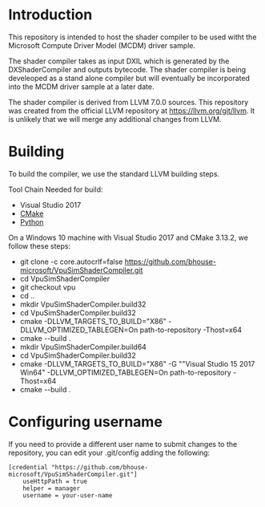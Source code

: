 # Introduction

This repository is intended to host the shader compiler to be used witht the Microsoft Compute Driver Model (MCDM) driver sample.

The shader compiler takes as input DXIL which is generated by the DXShaderCompiler and outputs bytecode.  The shader compiler is being develeoped as
a stand alone compiler but will eventually be incorporated into the MCDM driver sample at a later date.

The shader compiler is derived from LLVM 7.0.0 sources.  This repository was created from the official LLVM repository at https://llvm.org/git/llvm.
It is unlikely that we will merge any additional changes from LLVM.

# Building

To build the compiler, we use the standard LLVM building steps.

Tool Chain Needed for build:
* Visual Studio 2017
* [CMake](https://cmake.org/download)
* [Python](https://www.python.org/ftp/python/3.7.2/python-3.7.2.exe)

On a Windows 10 machine with Visual Studio 2017 and CMake 3.13.2, we follow these steps:

* git clone -c core.autocrlf=false https://github.com/bhouse-microsoft/VpuSimShaderCompiler.git
* cd VpuSimShaderCompiler
* git checkout vpu
* cd ..
* mkdir VpuSimShaderCompiler.build32
* cd VpuSimShaderCompiler.build32
* cmake -DLLVM_TARGETS_TO_BUILD="X86" -DLLVM_OPTIMIZED_TABLEGEN=On path-to-repository -Thost=x64
* cmake --build .
* mkdir VpuSimShaderCompiler.build64
* cd VpuSimShaderCompiler.build32
* cmake -DLLVM_TARGETS_TO_BUILD="X86" -G ""Visual Studio 15 2017 Win64" -DLLVM_OPTIMIZED_TABLEGEN=On path-to-repository -Thost=x64
* cmake --build .

# Configuring username

If you need to provide a different user name to submit changes to the repository, you can edit your .git/config adding the following:

```
[credential "https://github.com/bhouse-microsoft/VpuSimShaderCompiler.git"]
	useHttpPath = true
	helper = manager
	username = your-user-name
```
